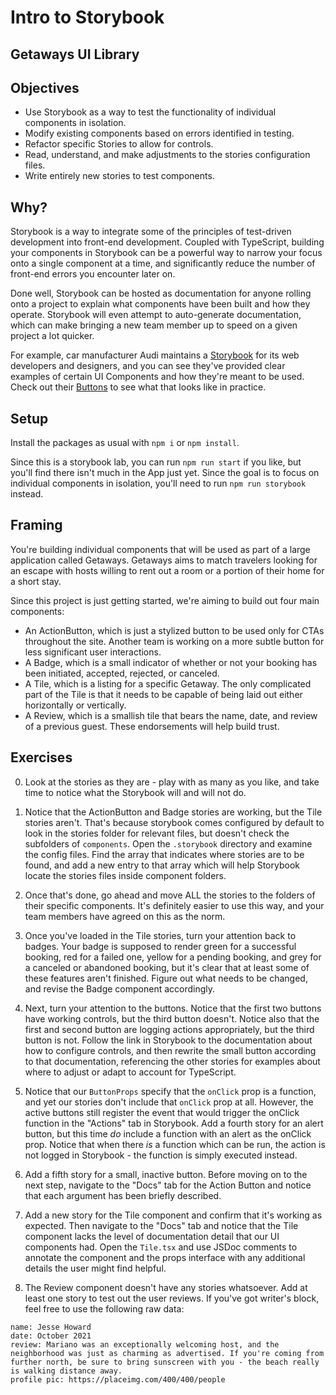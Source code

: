# Intro to Storybook

## Getaways UI Library

## Objectives

- Use Storybook as a way to test the functionality of individual components in isolation.
- Modify existing components based on errors identified in testing.
- Refactor specific Stories to allow for controls.
- Read, understand, and make adjustments to the stories configuration files.
- Write entirely new stories to test components.

## Why?

Storybook is a way to integrate some of the principles of test-driven development into front-end development. Coupled with TypeScript, building your components in Storybook can be a powerful way to narrow your focus onto a single component at a time, and significantly reduce the number of front-end errors you encounter later on.

Done well, Storybook can be hosted as documentation for anyone rolling onto a project to explain what components have been built and how they operate. Storybook will even attempt to auto-generate documentation, which can make bringing a new team member up to speed on a given project a lot quicker.

For example, car manufacturer Audi maintains a [Storybook](https://react.ui.audi/?path=/docs/introduction--page) for its web developers and designers, and you can see they've provided clear examples of certain UI Components and how they're meant to be used. Check out their [Buttons](https://react.ui.audi/?path=/docs/components-buttons-all-stories--primary-button) to see what that looks like in practice.

## Setup

Install the packages as usual with `npm i` or `npm install`.

Since this is a storybook lab, you can run `npm run start` if you like, but you'll find there isn't much in the App just yet. Since the goal is to focus on individual components in isolation, you'll need to run `npm run storybook` instead.

## Framing

You're building individual components that will be used as part of a large application called Getaways. Getaways aims to match travelers looking for an escape with hosts willing to rent out a room or a portion of their home for a short stay.

Since this project is just getting started, we're aiming to build out four main components:

- An ActionButton, which is just a stylized button to be used only for CTAs throughout the site. Another team is working on a more subtle button for less significant user interactions.
- A Badge, which is a small indicator of whether or not your booking has been initiated, accepted, rejected, or canceled.
- A Tile, which is a listing for a specific Getaway. The only complicated part of the Tile is that it needs to be capable of being laid out either horizontally or vertically.
- A Review, which is a smallish tile that bears the name, date, and review of a previous guest. These endorsements will help build trust.

## Exercises

0. Look at the stories as they are - play with as many as you like, and take time to notice what the Storybook will and will not do.

1. Notice that the ActionButton and Badge stories are working, but the Tile stories aren't. That's because storybook comes configured by default to look in the stories folder for relevant files, but doesn't check the subfolders of `components`. Open the `.storybook` directory and examine the config files. Find the array that indicates where stories are to be found, and add a new entry to that array which will help Storybook locate the stories files inside component folders.

2. Once that's done, go ahead and move ALL the stories to the folders of their specific components. It's definitely easier to use this way, and your team members have agreed on this as the norm.

3. Once you've loaded in the Tile stories, turn your attention back to badges. Your badge is supposed to render green for a successful booking, red for a failed one, yellow for a pending booking, and grey for a canceled or abandoned booking, but it's clear that at least some of these features aren't finished. Figure out what needs to be changed, and revise the Badge component accordingly.

4. Next, turn your attention to the buttons. Notice that the first two buttons have working controls, but the third button doesn't. Notice also that the first and second button are logging actions appropriately, but the third button is not. Follow the link in Storybook to the documentation about how to configure controls, and then rewrite the small button according to that documentation, referencing the other stories for examples about where to adjust or adapt to account for TypeScript.

5. Notice that our `ButtonProps` specify that the `onClick` prop is a function, and yet our stories don't include that `onClick` prop at all. However, the active buttons still register the event that would trigger the onClick function in the "Actions" tab in Storybook. Add a fourth story for an alert button, but this time _do_ include a function with an alert as the onClick prop. Notice that when there _is_ a function which can be run, the action is not logged in Storybook - the function is simply executed instead.

6. Add a fifth story for a small, inactive button. Before moving on to the next step, navigate to the "Docs" tab for the Action Button and notice that each argument has been briefly described.

7. Add a new story for the Tile component and confirm that it's working as expected. Then navigate to the "Docs" tab and notice that the Tile component lacks the level of documentation detail that our UI components had. Open the `Tile.tsx` and use JSDoc comments to annotate the component and the props interface with any additional details the user might find helpful.

8. The Review component doesn't have any stories whatsoever. Add at least one story to test out the user reviews. If you've got writer's block, feel free to use the following raw data:

```
name: Jesse Howard
date: October 2021
review: Mariano was an exceptionally welcoming host, and the neighborhood was just as charming as advertised. If you're coming from further north, be sure to bring sunscreen with you - the beach really is walking distance away.
profile pic: https://placeimg.com/400/400/people
```
